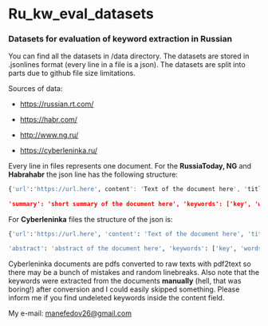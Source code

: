 # Ru_kw_eval_datasets
### Datasets for evaluation of keyword extraction in Russian

You can find all the datasets in /data directory. The datasets are stored in .jsonlines format (every line in a file is a json). The datasets are split into parts due to github file size limitations.

Sources of data: 

* https://russian.rt.com/

* https://habr.com/

* http://www.ng.ru/

* https://cyberleninka.ru/

Every line in files represents one document. For the **RussiaToday, NG** and **Habrahabr** the json line has the following structure:
```python
{'url':'https://url.here', content': 'Text of the document here', 'title': 'Title of the document here', 
 
'summary': 'short summary of the document here', 'keywords': ['key', 'words', 'here']}
```

For **Cyberleninka** files the structure of the json is:
```python
{'url':'https://url.here', 'content': 'Text of the document here', 'title': 'Title of the document here',

'abstract': 'abstract of the document here', 'keywords': ['key', 'words', 'here']}
```

Cyberleninka documents are pdfs converted to raw texts with pdf2text so there may be a bunch of mistakes and random linebreaks. Also note that the keywords were extracted from the documents **manually** (hell, that was boring!) after conversion and I could easily skipped something. Please inform me if you find undeleted keywords inside the content field.

My e-mail: manefedov26@gmail.com
